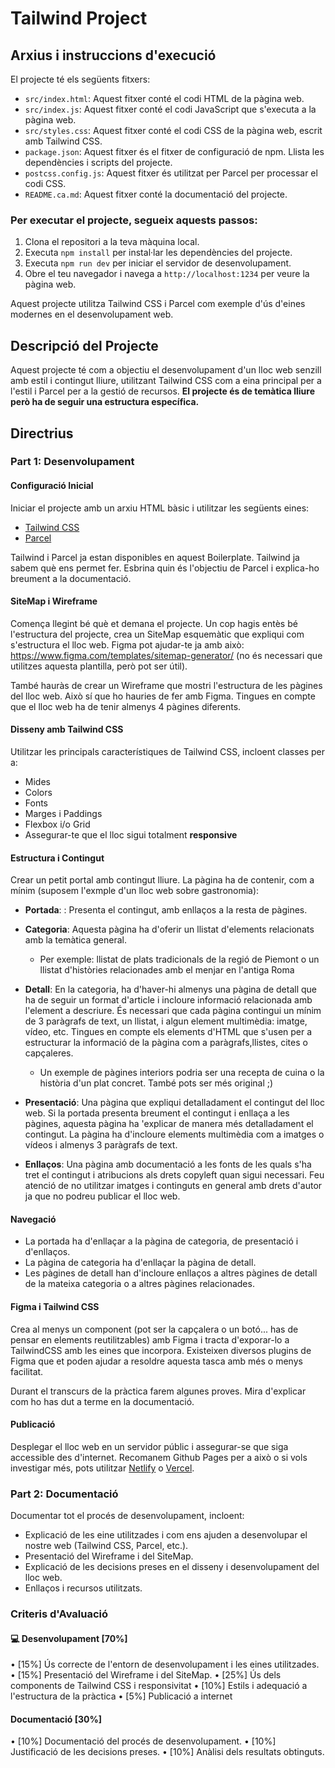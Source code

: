 # Tailwind Project

## Arxius i instruccions d'execució

El projecte té els següents fitxers:

- `src/index.html`: Aquest fitxer conté el codi HTML de la pàgina web.
- `src/index.js`: Aquest fitxer conté el codi JavaScript que s'executa a la pàgina web.
- `src/styles.css`: Aquest fitxer conté el codi CSS de la pàgina web, escrit amb Tailwind CSS.
- `package.json`: Aquest fitxer és el fitxer de configuració de npm. Llista les dependències i scripts del projecte.
- `postcss.config.js`: Aquest fitxer és utilitzat per Parcel per processar el codi CSS.
- `README.ca.md`: Aquest fitxer conté la documentació del projecte.

### Per executar el projecte, segueix aquests passos:

1. Clona el repositori a la teva màquina local.
2. Executa `npm install` per instal·lar les dependències del projecte.
3. Executa `npm run dev` per iniciar el servidor de desenvolupament.
4. Obre el teu navegador i navega a `http://localhost:1234` per veure la pàgina web.

Aquest projecte utilitza Tailwind CSS i Parcel com exemple d'ús d'eines modernes en el desenvolupament web.

## Descripció del Projecte

Aquest projecte té com a objectiu el desenvolupament d'un lloc web senzill amb estil i contingut lliure, utilitzant Tailwind CSS com a eina principal per a l'estil i Parcel per a la gestió de recursos. **El projecte és de temàtica lliure però ha de seguir una estructura específica.**

## Directrius

### Part 1: Desenvolupament

#### Configuració Inicial

Iniciar el projecte amb un arxiu HTML bàsic i utilitzar les següents eines:

- [Tailwind CSS](https://tailwindcss.com/)
- [Parcel](https://v2.parceljs.org/)

Tailwind i Parcel ja estan disponibles en aquest Boilerplate. Tailwind ja sabem què ens permet fer. Esbrina quin és l'objectiu de Parcel i explica-ho breument a la documentació.

#### SiteMap i Wireframe

Comença llegint bé què et demana el projecte. Un cop hagis entès bé l'estructura del projecte, crea un SiteMap esquemàtic que expliqui com s'estructura el lloc web. Figma pot ajudar-te ja amb això: https://www.figma.com/templates/sitemap-generator/ (no és necessari que utilitzes aquesta plantilla, però pot ser útil).

També hauràs de crear un Wireframe que mostri l'estructura de les pàgines del lloc web. Això sí que ho hauries de fer amb Figma. Tingues en compte que el lloc web ha de tenir almenys 4 pàgines diferents.

#### Disseny amb Tailwind CSS

Utilitzar les principals característiques de Tailwind CSS, incloent classes per a:

- Mides
- Colors
- Fonts
- Marges i Paddings
- Flexbox i/o Grid
- Assegurar-te que el lloc sigui totalment **responsive**

#### Estructura i Contingut

Crear un petit portal amb contingut lliure. La pàgina ha de contenir, com a mínim (suposem l'exmple d'un lloc web sobre gastronomia):

- **Portada**: : Presenta el contingut, amb enllaços a la resta de pàgines.
- **Categoria**: Aquesta pàgina ha d'oferir un llistat d'elements relacionats amb la temàtica general.
  - Per exemple: llistat de plats tradicionals de la regió de Piemont o un llistat d'històries relacionades amb el menjar en l'antiga
    Roma
- **Detall**: En la categoria, ha d'haver-hi almenys una pàgina de detall que ha de seguir un format d'article i incloure informació relacionada amb l'element a descriure. És necessari que cada pàgina contingui un mínim de 3 paràgrafs de text, un llistat, i algun element multimèdia: imatge, vídeo, etc. Tingues en compte els elements d'HTML que s'usen per a estructurar la informació de la pàgina com a paràgrafs,llistes, cites o capçaleres.

  - Un exemple de pàgines interiors podria ser una recepta de cuina o la història d'un plat concret. També pots ser més original ;)

- **Presentació**: Una pàgina que expliqui detalladament el contingut del lloc web. Si la portada presenta breument el contingut i enllaça a les pàgines, aquesta pàgina ha 'explicar de manera més detalladament el contingut. La pàgina ha d'incloure elements multimèdia com a imatges o vídeos i almenys 3 paràgrafs de text.
- **Enllaços**: Una pàgina amb documentació a les fonts de les quals s'ha tret el contingut i atribucions als drets copyleft quan sigui necessari. Feu atenció de no utilitzar imatges i continguts en general amb drets d'autor ja que no podreu publicar el lloc web.

#### Navegació

- La portada ha d'enllaçar a la pàgina de categoria, de presentació i d'enllaços.
- La pàgina de categoria ha d'enllaçar la pàgina de detall.
- Les pàgines de detall han d'incloure enllaços a altres pàgines de detall de la mateixa categoria o a altres pàgines relacionades.

#### Figma i Tailwind CSS

Crea al menys un component (pot ser la capçalera o un botó... has de pensar en elements reutilitzables) amb Figma i tracta d'exporar-lo a TailwindCSS amb les eines que incorpora. Existeixen diversos plugins de Figma que et poden ajudar a resoldre aquesta tasca amb més o menys facilitat.

Durant el transcurs de la pràctica farem algunes proves. Mira d'explicar com ho has dut a terme en la documentació.

#### Publicació

Desplegar el lloc web en un servidor públic i assegurar-se que siga accessible des d'internet. Recomanem Github Pages per a això o si vols investigar més, pots utilitzar [Netlify](https://www.netlify.com/) o [Vercel](https://vercel.com/).

### Part 2: Documentació

Documentar tot el procés de desenvolupament, incloent:

- Explicació de les eine utilitzades i com ens ajuden a desenvolupar el nostre web (Tailwind CSS, Parcel, etc.).
- Presentació del Wireframe i del SiteMap.
- Explicació de les decisions preses en el disseny i desenvolupament del lloc web.
- Enllaços i recursos utilitzats.

### Criteris d'Avaluació

#### :computer: **Desenvolupament** [70%]

• [15%] Ús correcte de l'entorn de desenvolupament i les eines utilitzades.
• [15%] Presentació del Wireframe i del SiteMap.
• [25%] Ús dels components de Tailwind CSS i responsivitat
• [10%] Estils i adequació a l'estructura de la pràctica
• [5%] Publicació a internet

#### Documentació [30%]

• [10%] Documentació del procés de desenvolupament.
• [10%] Justificació de les decisions preses.
• [10%] Anàlisi dels resultats obtinguts.
